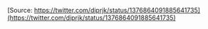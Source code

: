 [Source: https://twitter.com/diprjk/status/1376864091885641735](https://twitter.com/diprjk/status/1376864091885641735)